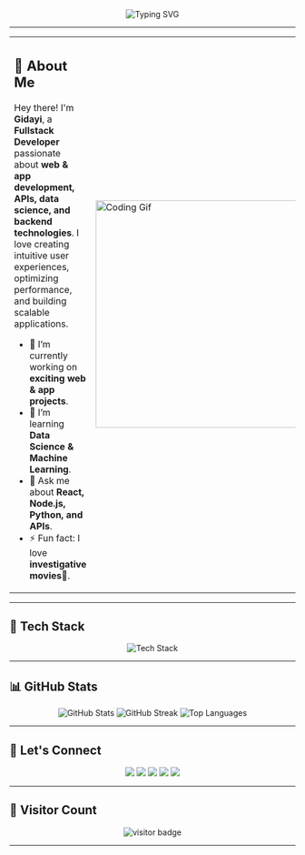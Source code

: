<div align="center">
  <img src="https://readme-typing-svg.herokuapp.com?font=Fira+Code&size=30&pause=1000&color=F7F7F7&center=true&vCenter=true&width=500&height=50&lines=Hey+There!+I'm+Gidayi+%F0%9F%91%8B;Fullstack+Developer;Code%2C+Innovate%2C+Repeat!" alt="Typing SVG" />
</div>

---

<div align="center">
  <table>
    <tr>
      <td>
        <h2>🌟 About Me</h2>
        <p>Hey there! I'm <strong>Gidayi</strong>, a <strong>Fullstack Developer</strong> passionate about <strong>web & app development, APIs, data science, and backend technologies</strong>. I love creating intuitive user experiences, optimizing performance, and building scalable applications.</p>
        <ul>
          <li>🔭 I’m currently working on <strong>exciting web & app projects</strong>.</li>
          <li>🌱 I’m learning <strong>Data Science & Machine Learning</strong>.</li>
          <li>💬 Ask me about <strong>React, Node.js, Python, and APIs</strong>.</li>
          <li>⚡ Fun fact: I love <strong>investigative movies🎥</strong>.</li>
        </ul>
      </td>
      <td>
        <img src="https://media.giphy.com/media/qgQUggAC3Pfv687qPC/giphy.gif" width="400" alt="Coding Gif">
      </td>
    </tr>
  </table>
</div>

---

## 🚀 Tech Stack
<div align="center">
  <img src="https://skillicons.dev/icons?i=react,js,ts,html,css,tailwind,nodejs,express,python,ruby,rails,docker,git,github,mysql,postgres" alt="Tech Stack" />
</div>

---

## 📊 GitHub Stats
<div align="center">
  <img src="https://github-readme-stats.vercel.app/api?username=Gidayi-dev&show_icons=true&theme=dark&hide_border=true&cache_seconds=90" alt="GitHub Stats">
  <img src="https://github-readme-streak-stats.herokuapp.com?user=Gidayi-dev&theme=dark&hide_border=true" alt="GitHub Streak">
  <img src="https://github-readme-stats.vercel.app/api/top-langs/?username=Gidayi-dev&layout=compact&hide_progress=true&theme=dark&hide_border=true&cache_seconds=90" alt="Top Languages">
</div>

---

## 🎯 Let's Connect
<div align="center">
  <a href="https://www.linkedin.com/in/millyannahgidayi"><img src="https://img.shields.io/badge/LinkedIn-0077B5?style=for-the-badge&logo=linkedin&logoColor=white" /></a>
  <a href="mailto:millyannahi@gmail.com"><img src="https://img.shields.io/badge/Gmail-D14836?style=for-the-badge&logo=gmail&logoColor=white" /></a>
  <a href="https://x.com/IMillyannah"><img src="https://img.shields.io/badge/X-000000?style=for-the-badge&logo=x&logoColor=white" /></a>
  <a href="https://discord.com/users/1314496554685435957"><img src="https://img.shields.io/badge/Discord-5865F2?style=for-the-badge&logo=discord&logoColor=white" /></a>
  <a href="https://t.me/@gidayi"><img src="https://img.shields.io/badge/Telegram-26A5E4?style=for-the-badge&logo=telegram&logoColor=white" /></a>
</div>

---
## 🌟 Visitor Count
<div align="center">
  <img src="https://komarev.com/ghpvc/?username=Gidayi-dev&label=Profile%20Views&color=blue&style=for-the-badge" alt="visitor badge"/>
</div>

---
